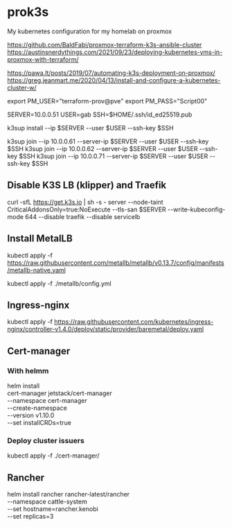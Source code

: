 # prok3s
My kubernetes configuration for my homelab on proxmox

https://github.com/BaldFabi/proxmox-terraform-k3s-ansible-cluster
https://austinsnerdythings.com/2021/09/23/deploying-kubernetes-vms-in-proxmox-with-terraform/

https://pawa.lt/posts/2019/07/automating-k3s-deployment-on-proxmox/
https://greg.jeanmart.me/2020/04/13/install-and-configure-a-kubernetes-cluster-w/


export PM_USER="terraform-prov@pve"
export PM_PASS="Script00"


SERVER=10.0.0.51
USER=gab
SSH=$HOME/.ssh/id_ed25519.pub

k3sup install --ip $SERVER --user $USER --ssh-key $SSH

k3sup join --ip 10.0.0.61 --server-ip $SERVER --user $USER --ssh-key $SSH
k3sup join --ip 10.0.0.62 --server-ip $SERVER --user $USER --ssh-key $SSH
k3sup join --ip 10.0.0.71 --server-ip $SERVER --user $USER --ssh-key $SSH



## Disable K3S LB (klipper) and Traefik

curl -sfL https://get.k3s.io | sh -s - server --node-taint CriticalAddonsOnly=true:NoExecute --tls-san $SERVER --write-kubeconfig-mode 644 --disable traefik --disable servicelb

## Install MetalLB


kubectl apply -f https://raw.githubusercontent.com/metallb/metallb/v0.13.7/config/manifests/metallb-native.yaml

kubectl apply -f ./metallb/config.yml


## Ingress-nginx

kubectl apply -f https://raw.githubusercontent.com/kubernetes/ingress-nginx/controller-v1.4.0/deploy/static/provider/baremetal/deploy.yaml


## Cert-manager

### With helmm

helm install \
  cert-manager jetstack/cert-manager \
  --namespace cert-manager \
  --create-namespace \
  --version v1.10.0 \
  --set installCRDs=true


### Deploy cluster issuers

kubectl apply -f ./cert-manager/


## Rancher

helm install rancher rancher-latest/rancher \
  --namespace cattle-system \
  --set hostname=rancher.kenobi \
  --set replicas=3
